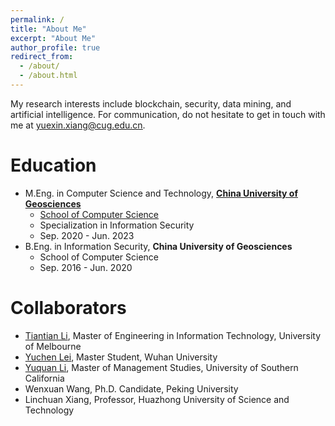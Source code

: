```yaml
---
permalink: /
title: "About Me"
excerpt: "About Me"
author_profile: true
redirect_from: 
  - /about/
  - /about.html
---
```


My research interests include blockchain, security, data mining, and artificial intelligence. For communication, do not hesitate to get in touch with me at <u>yuexin.xiang@cug.edu.cn</u>.

Education
======
* M.Eng. in Computer Science and Technology, **[China University of Geosciences](https://en.cug.edu.cn/)**
  -   [School of Computer Science](https://en.cs.cug.edu.cn/)
  -   Specialization in Information Security
  -   Sep. 2020 - Jun. 2023
* B.Eng. in Information Security, **China University of Geosciences**
  -   School of Computer Science
  -   Sep. 2016 - Jun. 2020
 
Collaborators
======
* [Tiantian Li](https://scholar.google.com/citations?user=WgIgW_0AAAAJ&hl=en), Master of Engineering in Information Technology, University of Melbourne
* [Yuchen Lei](https://www.linkedin.com/in/%E5%AE%87%E8%BE%B0-%E9%9B%B7-7a554a228/), Master Student, Wuhan University
* [Yuquan Li](https://www.linkedin.com/in/yuquan-li-0228/), Master of Management Studies, University of Southern California
* Wenxuan Wang, Ph.D. Candidate, Peking University
* Linchuan Xiang, Professor, Huazhong University of Science and Technology


